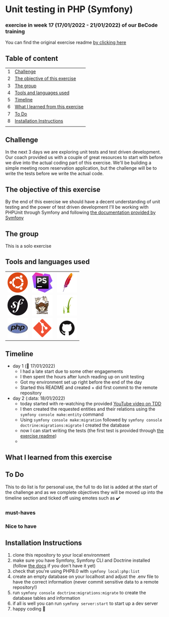 # Unit testing in PHP (Symfony) <!-- Exercise title -->

<!-- ## published site -->

<!-- ## screenshot of user stories -->

<!-- ## link to the project board and tickets -->

### exercise in week 17 (17/01/2022 - 21/01/2022)<!-- NR (from date - to date)--> of our BeCode training
You can find the original exercise readme [by clicking here](https://github.com/becodeorg/ANT-Lamarr-5.34/tree/main/3.The-Mountain/TDD)

## Table of content

|     |                                                                         |
|-----|-------------------------------------------------------------------------|
| 1   | [Challenge](#challenge)                                                 |
| 2   | [The objective of this exercise](#the-objective-of-this-exercise)       |
| 3   | [The group](#the-group)                                                 |
| 4   | [Tools and languages used](#tools-and-languages-used)                   |
| 5   | [Timeline](#timeline)                                                   |
| 6   | [What I learned from this exercise](#what-i-learned-from-this-exercise) |
| 7   | [To Do](#to-do)                                                         |
| 8   | [Installation Instructions](#installation-instructions)                 |
|     |

## Challenge

In the next 3 days we are exploring unit tests and test driven development.  
Our coach provided us with a couple of great resources to start with before we dive into the actual coding part of this exercise.
We'll be building a simple meeting room reservation application, but the challenge will be to write the tests before we write the actual code.

## The objective of this exercise

By the end of this exercise we should have a decent understanding of unit testing and the power of test driven development
I'll be working with PHPUnit through Symfony and following [the documentation provided by Symfony](https://symfony.com/doc/current/testing.html)

## The group
<!--give credit where it's due and link to group member's GitHub pages-->
This is a solo exercise

## Tools and languages used

<!--Adjust the content of this table per exercise
Logos are added on a project basis, I have them stored in a separate folder locally, ready for copying-->

|                                           |                                             |                                         |
|-------------------------------------------|---------------------------------------------|-----------------------------------------|
| ![Ubuntu](./src/Assets/ubuntu-logo.png)   | ![phpstorm](./src/Assets/phpstorm-logo.png) | ![apache](./src/Assets/apache-logo.png) |
| ![Symfony](./src/Assets/symfony-logo.png) | ![composer](./src/Assets/composer-logo.png) | ![twig](./src/Assets/twig-logo.png)     |
| ![php](./src/Assets/php-logo.png)         | ![Git](./src/Assets/git-logo.png)           | ![github](./src/Assets/github-logo.png) |

## Timeline
<!-- fill in the timeline with what happened, challenges and how you overcame them, little victories, link sources if possible -->
- day 1 (:date: 17/01/2022)
  - I had a late start due to some other engagements
  - I then spent the hours after lunch reading up on unit testing
  - Got my environment set up right before the end of the day
  - Started this README and created + did first commit to the remote repository
- day 2 (:data: 18/01/2022)
  - today started with re-watching the provided [YouTube video on TDD](https://www.youtube.com/watch?v=WMqe0jkqPMQ&ab_channel=PeteGeorge)
  - I then created the requested entities and their relations using the `symfony console make:entity` command
  - Using `symfony console make:migration` followed by `symfony console doctrine:migrations:migrate` I created the database
  - now I can start writing the tests (the first test is provided through [the exercise readme](https://github.com/becodeorg/ANT-Lamarr-5.34/tree/main/3.The-Mountain/TDD#general-flow))
  - 

## What I learned from this exercise
<!--here you can write anything from a short summary on the subject of the exercise, a readable description of the new skills/knowledge you acquire, to an in depth clarification. As long as it helps you retain what you learned, or easily find the information when working on future projects-->

## To Do

This to do list is for personal use, the full to do list is added at the start of the challenge and as we complete
objectives they will be moved up into the timeline section and ticked off using emotes such as :heavy_check_mark:

<!--For now, this list is usually provided by BeCode and thus quite static. When working on outside projects, this list will become more dynamic as the projects grow and evolve-->

### must-haves

### Nice to have


## Installation Instructions
<!--write clear instructions on how to get your project working on the user's local environment-->
1. clone this repository to your local environment
2. make sure you have Symfony, Symfony CLI and Doctrine installed (follow [the docs](https://symfony.com/doc/current/index.html) if you don't have it yet)
3. check that you're using PHP8.0 with `symfony local:php:list`
4. create an empty database on your localhost and adjust the .env file to have the correct information (never commit sensitive data to a remote repository!)
5. run `symfony console doctrine:migrations:migrate` to create the database tables and information
6. if all is well you can run `symfony server:start` to start up a dev server
7. happy coding :tada:
